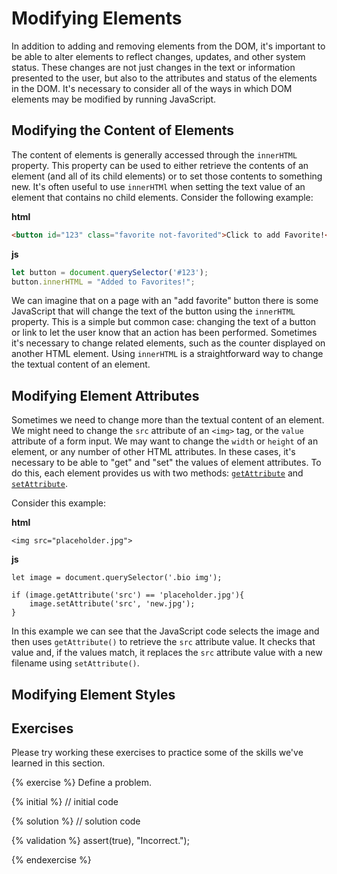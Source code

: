 # Modifying Elements
In addition to adding and removing elements from the DOM, it's important to be able to alter elements to reflect changes, updates, and other system status. These changes are not just changes in the text or information presented to the user, but also to the attributes and status of the elements in the DOM. It's necessary to consider all of the ways in which DOM elements may be modified by running JavaScript.

## Modifying the Content of Elements
The content of elements is generally accessed through the `innerHTML` property. This property can be used to either retrieve the contents of an element (and all of its child elements) or to set those contents to something new. It's often useful to use `innerHTMl` when setting the text value of an element that contains no child elements. Consider the following example:

**html**
```html
<button id="123" class="favorite not-favorited">Click to add Favorite!</button>
```

**js**
```js
let button = document.querySelector('#123');
button.innerHTML = "Added to Favorites!";
```

We can imagine that on a page with an "add favorite" button there is some JavaScript that will change the text of the button using the `innerHTML` property. This is a simple but common case: changing the text of a button or link to let the user know that an action has been performed. Sometimes it's necessary to change related elements, such as the counter displayed on another HTML element. Using `innerHTML` is a straightforward way to change the textual content of an element.

## Modifying Element Attributes
Sometimes we need to change more than the textual content of an element. We might need to change the `src` attribute of an `<img>` tag, or the `value` attribute of a form input. We may want to change the `width` or `height` of an element, or any number of other HTML attributes. In these cases, it's necessary to be able to "get" and "set" the values of element attributes. To do this, each element provides us with two methods: [`getAttribute`](https://developer.mozilla.org/en-US/docs/DOM/element.getAttribute) and [`setAttribute`](https://developer.mozilla.org/en-US/docs/DOM/element.setAttribute).

Consider this example:

**html**
```
<img src="placeholder.jpg">
```

**js**
```
let image = document.querySelector('.bio img');

if (image.getAttribute('src') == 'placeholder.jpg'){
    image.setAttribute('src', 'new.jpg');
}
```
In this example we can see that the JavaScript code selects the image and then uses `getAttribute()` to retrieve the `src` attribute value. It checks that value and, if the values match, it replaces the `src` attribute value with a new filename using `setAttribute()`.

## Modifying Element Styles


## Exercises
Please try working these exercises to practice some of the skills we've learned in this section.


{% exercise %}
Define a problem.

{% initial %}
// initial code 

{% solution %}
// solution code

{% validation %}
assert(true), "Incorrect.");

{% endexercise %}